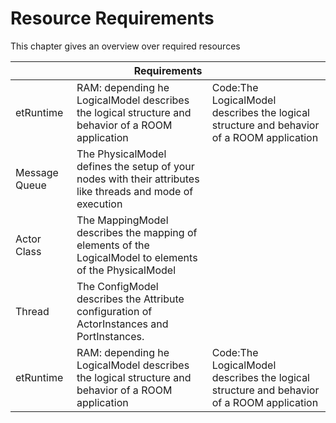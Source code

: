 Resource Requirements
=====================

This chapter gives an overview over required resources 




<table style="vertical-align: middle;" class="table">
<thead>
<tr>
	<th colspan="3">Requirements</th>
</tr>
</thead>
<tbody>
<tr>
	<td>etRuntime</td>
	<td>RAM:
	 depending he LogicalModel describes the logical structure and behavior of a ROOM application</td>
	<td>Code:The LogicalModel describes the logical structure and behavior of a ROOM application</td>
</tr>
<tr>
	<td>Message Queue</td>
	<td>The PhysicalModel defines the setup of your nodes with their attributes like threads and mode of execution</td>
</tr>
<tr>
	<td>Actor Class</td>
	<td>The MappingModel describes the mapping of elements of the LogicalModel to elements of the PhysicalModel</td>
</tr>
<tr>
	<td>Thread
	 </td>
	<td>The ConfigModel describes the Attribute configuration of ActorInstances and PortInstances. </td>
</tr>
<tr>
	<td>etRuntime</td>
	<td>RAM: depending he LogicalModel describes the logical structure and behavior of a ROOM application</td>
	<td>Code:The LogicalModel describes the logical structure and behavior of a ROOM application</td>
</tr>

</tbody>
</table>
